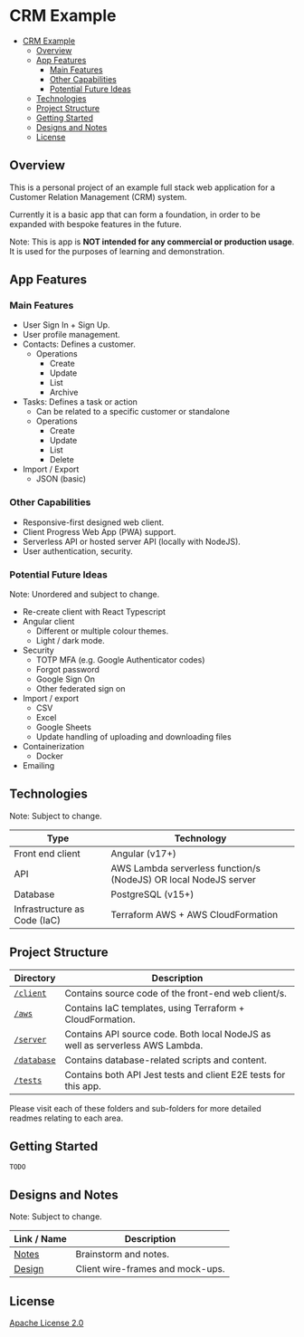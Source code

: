 # CRM Example
- [CRM Example](#crm-example)
  - [Overview](#overview)
  - [App Features](#app-features)
    - [Main Features](#main-features)
    - [Other Capabilities](#other-capabilities)
    - [Potential Future Ideas](#potential-future-ideas)
  - [Technologies](#technologies)
  - [Project Structure](#project-structure)
  - [Getting Started](#getting-started)
  - [Designs and Notes](#designs-and-notes)
  - [License](#license)

## Overview

This is a personal project of an example full stack web application for a Customer Relation Management (CRM) system.

Currently it is a basic app that can form a foundation, in order to be expanded with bespoke features in the future.

Note: This is app is **NOT intended for any commercial or production usage**. It is used for the purposes of learning and demonstration.

## App Features

### Main Features

* User Sign In + Sign Up.
* User profile management.
* Contacts: Defines a customer.
  * Operations
    * Create
    * Update
    * List
    * Archive
* Tasks: Defines a task or action
  * Can be related to a specific customer or standalone
  * Operations
    * Create
    * Update
    * List
    * Delete
* Import / Export
  * JSON (basic)

### Other Capabilities

* Responsive-first designed web client.
* Client Progress Web App (PWA) support.
* Serverless API or hosted server API (locally with NodeJS).
* User authentication, security.

### Potential Future Ideas

Note: Unordered and subject to change.

* Re-create client with React Typescript
* Angular client
  * Different or multiple colour themes.
  * Light / dark mode.
* Security
  * TOTP MFA (e.g. Google Authenticator codes)
  * Forgot password
  * Google Sign On
  * Other federated sign on
* Import / export
  * CSV
  * Excel
  * Google Sheets
  * Update handling of uploading and downloading files
* Containerization
  * Docker
* Emailing

## Technologies

Note: Subject to change.

|Type|Technology|
|-|-|
|Front end client|Angular (v17+) |
|API|AWS Lambda serverless function/s (NodeJS) OR local NodeJS server|
|Database|PostgreSQL (v15+)|
|Infrastructure as Code (IaC)|Terraform AWS + AWS CloudFormation|

## Project Structure

|Directory|Description|
|-|-|
|[`/client`](./client)|Contains source code of the front-end web client/s.|
|[`/aws`](./aws)|Contains IaC templates, using Terraform + CloudFormation.|
|[`/server`](./server)|Contains API source code. Both local NodeJS as well as serverless AWS Lambda. |
|[`/database`](./database)|Contains database-related scripts and content.|
|[`/tests`](./tests)|Contains both API Jest tests and client E2E tests for this app.|

Please visit each of these folders and sub-folders for more detailed readmes relating to each area.

## Getting Started

`TODO`

## Designs and Notes

Note: Subject to change.

|Link / Name|Description|
|-|-|
|[Notes](https://www.figma.com/file/D4Q9uuKSWaGFLSgh7eXmPD/CRM-Example---notes?type=whiteboard&t=HcI9SPQJdtQv7Jz2-6)|Brainstorm and notes.|
|[Design](https://www.figma.com/file/6oPU72SRXNy7JrbokFhOH2/CRM-Example---Design?type=design&t=HcI9SPQJdtQv7Jz2-6)| Client wire-frames and mock-ups.|

## License

[Apache License 2.0](LICENSE)
